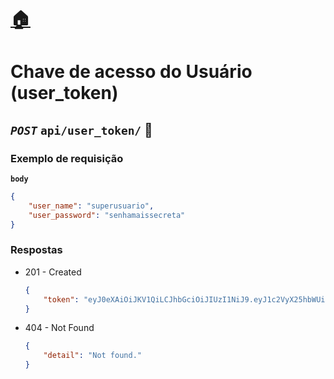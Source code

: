 # [:house:](../readme.md)

# Chave de acesso do Usuário (user_token)

## *`POST`* `api/user_token/` :key:

### Exemplo de requisição

**`body`**
```json
{
    "user_name": "superusuario",
    "user_password": "senhamaissecreta"
}
```

### Respostas

- 201 - Created
    ```json
    {
        "token": "eyJ0eXAiOiJKV1QiLCJhbGciOiJIUzI1NiJ9.eyJ1c2VyX25hbWUiOiJzdXBlcnVzdWFyaW8iLCJ1c2VyX3Bhc3N3b3JkIjoic2VuaGFtYWlzc2VjcmV0YSJ9.V4mUaubiWFzLGSAZavEnmmk7jY7xxqHiNl7mrHGWxFE"
    }
    ```

- 404 - Not Found
    ```json
    {
        "detail": "Not found."
    }
    ```
